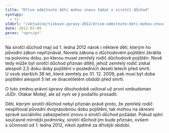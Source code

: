 ```yaml
---
title: "Dříve odmítnuté děti mohou znovu žádat o sirotčí důchod"
vystupy:
  - tz
oldUrl: "/aktualne/tiskove-zpravy-2012/drive-odmitnute-deti-mohou-znovu-zadat-o-sirotci-duchod"
date: 2012-02-09
perex: "<p></p>"
---
```


<!-- imported from the old website -->

<p>Na sirotčí důchod mají od 1. ledna 2012 nárok i některé děti, kterým ho původní zákon nepřiznával. Novela zákona o důchodovém pojištění zkrátila na polovinu dobu, po kterou musel zemřelý rodič důchodově pojištěn. Nově tedy může být sirotčí důchod přiznán dítěti, jehož zemřelý rodič získal alespoň 2,5 doku doby pojištění v posledních deseti letech před smrtí. U osob starších 38 let, které zemřely po 31. 12. 2009, pak musí být doba pojištění alespoň 5 let ve dvacetiletém období před smrtí.</p><p>O tuto změnu právní úpravy dlouhodobě usiloval už první ombudsman JUDr. Otakar Motejl, ale až nyní se ji podařilo prosadit.</p><p>Děti, kterým sirotčí důchod nebyl přiznán právě proto, že zemřelý rodič nesplňoval původní dvojnásobnou dobu pojištění, tak mohou na okresní správě sociálního zabezpečení znovu o sirotčí důchod požádat. Pokud splní současné mírnější podmínky, sirotčí důchod jim bude přiznán, ovšem s účinností od 1. ledna 2012, nikoli zpětně za dřívější období.</p>
